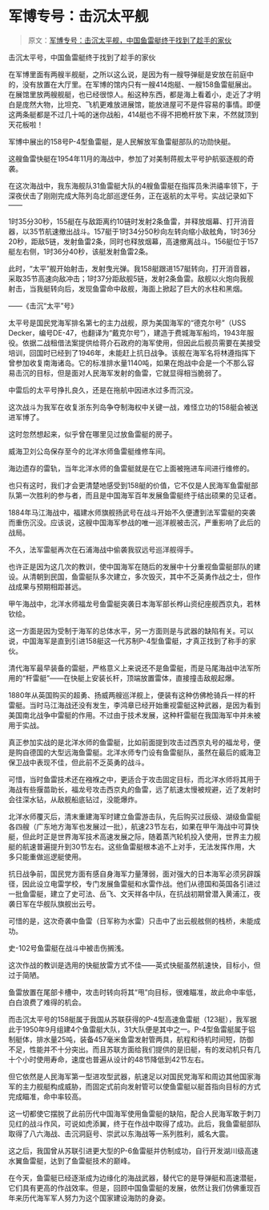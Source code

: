 # 军博专号：击沉太平舰

> 原文：[军博专号：击沉太平舰，中国鱼雷艇终于找到了趁手的家伙](https://baijiahao.baidu.com/s?id=1809798933187433808&wfr=spider&for=pc)

击沉太平号，中国鱼雷艇终于找到了趁手的家伙

在军博里面有两艘半舰艇，之所以这么说，是因为有一艘导弹艇是安放在前庭中的，没有放置在大厅里。在军博的馆内只有一艘414炮艇、一艘158鱼雷艇展出。在展馆里放两艘舰艇，也已经很惊人。船这种东西，都是海上看着小，走近了才明白是庞然大物，比坦克、飞机更难放进展馆，能放进屋可不是件容易的事情。即便这两条艇都是不过几十吨的迷你战船，414艇也不得不把桅杆放下来，不然就顶到天花板啦！

军博中展出的158号P-4型鱼雷艇，是人民解放军鱼雷艇部队的功勋快艇。

这艘鱼雷快艇在1954年11月的海战中，参加了对美制蒋舰太平号护航驱逐舰的奇袭。

在这次海战中，我东海舰队31鱼雷艇大队的4艘鱼雷艇在指挥员朱洪禧率领下，于深夜伏击了刚刚完成大陈列岛北部巡逻任务，正在返航的太平号。实战记录如下——

1时35分30秒，155艇在与敌距离约10链时发射2条鱼雷，并释放烟幕、打开消音器，以35节航速撤出战斗。157艇于1时34分50秒向左转向缩小敌舷角，1时36分20秒，距敌5链，发射鱼雷2条，同时也释放烟幕，高速撤离战斗。156艇位于157艇左右侧，1时36分40秒，该艇发射鱼雷2条。

此时，“太平”舰开始射击，发射曳光弹。我158艇跟进157艇转向，打开消音器，采取35节高速向敌冲击；1时37分距敌舰5链，发射2条鱼雷。敌舰以火炮向我舰射击，当我艇转向后，发现鱼雷命中敌舰，海面上掀起了巨大的水柱和黑烟。

——《击沉“太平”号》

太平号是国民党海军排名第七的主力战舰，原为美国海军的“德克尔号”（USS Decker，编号DE-47，也翻译为“戴克尔号”），建造于费城海军船坞，1943年服役。依据二战租借法案提供给蒋介石政府的海军使用，但因此后舰员需要在美接受培训，回国时已经到了1946年，未能赶上抗日战争。该舰在海军名将林遵指挥下曾参加收复南海诸岛。它的标准排水量1140吨，如果在炮战中会是一个不那么容易击沉的目标，但是面对人民海军发射的鱼雷，它就显得相当脆弱了。

中雷后的太平号挣扎良久，还是在拖航中因进水过多而沉没。

这次战斗为我军在收复浙东列岛争夺制海权中关键一战，难怪立功的158艇会被送进军博了。

这时忽然想起来，似乎曾在哪里见过放鱼雷艇的房子。

威海卫刘公岛保存至今的北洋水师鱼雷艇维修车间。

海边遗存的雷轨，当年北洋水师的鱼雷艇就是在它上面被拖进车间进行维修的。

也只有这时，我们才会更清楚地感受到158艇的价值，它不仅是人民海军鱼雷艇部队第一次胜利的参与者，而且是中国海军百年发展鱼雷艇终于结出硕果的见证者。

1884年马江海战中，福建水师旗舰扬武号在战斗开始不久便遭到法军雷艇的突袭而重伤沉没。应该说，这艘中国海军参战的唯一巡洋舰被击沉，严重影响了此后的战局。

不久，法军雷艇再次在石浦海战中偷袭我驭远号巡洋舰得手。

也许正是因为这几次的教训，使中国海军在随后的发展中十分重视鱼雷艇部队的建设。从清朝到民国，鱼雷艇队多次建立，多次毁灭，其中不乏英勇作战之士，但作战成果与预期相距甚远。

甲午海战中，北洋水师福龙号鱼雷艇突袭日本海军部长桦山资纪座舰西京丸，若林钦绘。

这一方面是因为受制于海军的总体水平，另一方面则是与武器的缺陷有关。可以说，中国海军是直到引进158艇这一代苏制P-4型鱼雷艇，才真正找到了称手的家伙。

清代海军最早装备的雷艇，严格意义上来说还不是鱼雷艇，而是马尾海战中法军所用的“杆雷艇”——在快艇上安装长杆，顶端放置雷体，直接撞击敌舰起爆。

1880年从英国购买的超勇、扬威两艘巡洋舰上，便装有这种仿佛枪骑兵一样的杆雷艇。当时马江海战还没有发生，李鸿章已经开始重视雷艇这种武器，是因为看到美国南北战争中雷艇的作用。不过由于技术发展，这种杆雷艇在我国海军中并未被用于实战。

真正参加实战的是北洋水师的鱼雷艇，比如前面提到攻击过西京丸号的福龙号，便是购自德国的大型远海鱼雷艇。北洋水师专门设有鱼雷艇队，虽然在最后的威海卫保卫战中表现不佳，但此前不乏英勇的战斗。

可惜，当时鱼雷技术还在襁褓之中，更适合于攻击固定目标，而北洋水师将其用于海战有些揠苗助长，福龙号攻击西京丸的鱼雷，远了航速太慢被规避，近了发射时会往深水钻，从敌舰船底钻过，没能爆炸。

北洋水师覆灭后，清末重建海军时建立鱼雷游击队，先后购买过辰级、湖级鱼雷艇各四艘（广东地方海军也发展过一批），航速23节左右，如果在甲午海战中可算快艇，但此时正是世界海军技术高速发展之际，随着蒸汽轮机投入使用，世界主力舰艇的航速普遍提升到30节左右。这些鱼雷艇根本追不上对手，无法发挥作用，大多只能重做巡逻艇使用。

抗日战争前，国民党方面有感自身海军力量薄弱，面对强大的日本海军必须另辟蹊径，因此设立电雷学校，专门发展鱼雷艇和水雷作战。他们从德国和英国各引进过一批鱼雷艇，建立了史可法、岳飞、文天祥各中队，在抗战初期曾潜入黄浦江，夜袭日军在华舰队旗舰出云号。

可惜的是，这次奇袭中鱼雷（日军称为水雷）只击中了出云舰舷侧的栈桥，未能成功。

史-102号鱼雷艇在战斗中被击伤搁浅。

这次作战的教训是选用的快艇放雷方式不佳——英式快艇虽然航速快，目标小，但过于简陋。

鱼雷放置在尾部卡槽中，攻击时转向将其“甩”向目标，很难瞄准，故此命中率低，白白浪费了难得的机会。

而击沉太平号的158艇属于我国从苏联获得的P-4型高速鱼雷艇（123艇），我军据此于1950年9月组建4个鱼雷艇大队，31大队便是其中之一。P-4型鱼雷艇属于铝制艇体，排水量25吨，装备457毫米鱼雷发射管两具，航程和待机时间短，防御不足，性能并不十分突出。而且苏联方面给我们提供的是旧艇，有的发动机只有几十个小时使用寿命，速度也普遍从设计的48节降低到42节左右。

但它依然是人民海军第一型进攻型武器，航速足以对国民党海军和周边其他国家海军的主力舰艇构成威胁，而固定式前向发射管可以使鱼雷艇以艇首指向目标的方式完成瞄准，命中率较高。

这一切都使它摆脱了此前历代中国海军使用鱼雷艇的缺陷，配合人民海军敢于刺刀见红的战斗作风，可说如虎添翼，终于在作战中取得了成功。此后，我鱼雷艇部队取得了八六海战、击沉洞庭号、崇武以东海战等一系列胜利，威名大震。

这之后，我国曾从苏联引进更大型的P-6鱼雷艇并仿制成功，自行开发湖川级高速水翼鱼雷艇，达到了鱼雷艇技术的巅峰。

在今天，鱼雷艇已经逐渐成为边缘化的海战武器，替代它的是导弹艇和高速潜艇，它们具有更高的作战效率。但是，回顾中国鱼雷艇的发展，依然让我们仿佛重现百年来历代海军军人努力为这个国家建设海防的身姿。